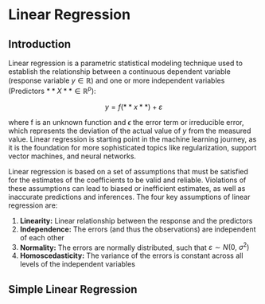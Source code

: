 # Linear Regression

## Introduction

Linear regression is a parametric statistical modeling technique used to establish the relationship between a continuous dependent variable (response variable $y \in \mathbb{R}$) and one or more independent variables (Predictors $**X** \in \mathbb{R}^p$):

$$
y = f(**x**) + \varepsilon
$$

where f is an unknown function and $\epsilon$ the error term or irreducible error, which represents the deviation of the actual value of $y$ from the measured value. Linear regression is starting point in the machine learning journey, as it is the foundation for more sophisticated topics like regularization, support vector machines, and neural networks. 

Linear regression is based on a set of assumptions that must be satisfied for the estimates of the coefficients to be valid and reliable. Violations of these assumptions can lead to biased or inefficient estimates, as well as inaccurate predictions and inferences. The four key assumptions of linear regression are:

1. **Linearity:** Linear relationship between the response and the predictors
2. **Independence:** The errors (and thus the observations) are independent of each other
3. **Normality:** The errors are normally distributed, such that $\varepsilon \sim N(0, \ \sigma^2)$
4. **Homoscedasticity:** The variance of the errors is constant across all levels of the independent variables

## Simple Linear Regression



